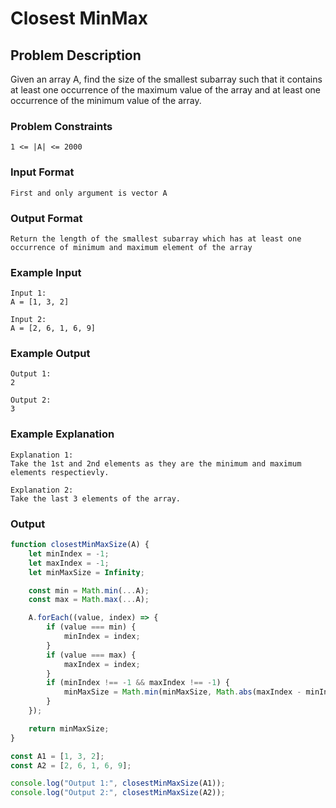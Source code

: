 # Closest MinMax

## Problem Description
Given an array A, find the size of the smallest subarray such that it contains at least one occurrence of the maximum value of the array and at least one occurrence of the minimum value of the array.


### Problem Constraints
````
1 <= |A| <= 2000
````

### Input Format
````
First and only argument is vector A
````

### Output Format
````
Return the length of the smallest subarray which has at least one occurrence of minimum and maximum element of the array
````

### Example Input
````
Input 1:
A = [1, 3, 2]

Input 2:
A = [2, 6, 1, 6, 9]
````

### Example Output
````
Output 1:
2

Output 2:
3
````

### Example Explanation
````
Explanation 1:
Take the 1st and 2nd elements as they are the minimum and maximum elements respectievly.

Explanation 2:
Take the last 3 elements of the array.
````

### Output

``` javascript showLineNumbers copy filename="JavaScript"
function closestMinMaxSize(A) {
    let minIndex = -1;
    let maxIndex = -1;
    let minMaxSize = Infinity;

    const min = Math.min(...A);
    const max = Math.max(...A);

    A.forEach((value, index) => {
        if (value === min) {
            minIndex = index;
        }
        if (value === max) {
            maxIndex = index;
        }
        if (minIndex !== -1 && maxIndex !== -1) {
            minMaxSize = Math.min(minMaxSize, Math.abs(maxIndex - minIndex) + 1);
        }
    });

    return minMaxSize;
}

const A1 = [1, 3, 2];
const A2 = [2, 6, 1, 6, 9];

console.log("Output 1:", closestMinMaxSize(A1));
console.log("Output 2:", closestMinMaxSize(A2));
```